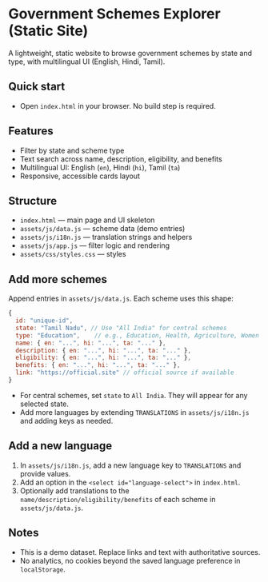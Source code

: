 # Government Schemes Explorer (Static Site)

A lightweight, static website to browse government schemes by state and type, with multilingual UI (English, Hindi, Tamil).

## Quick start

- Open `index.html` in your browser. No build step is required.

## Features

- Filter by state and scheme type
- Text search across name, description, eligibility, and benefits
- Multilingual UI: English (`en`), Hindi (`hi`), Tamil (`ta`)
- Responsive, accessible cards layout

## Structure

- `index.html` — main page and UI skeleton
- `assets/js/data.js` — scheme data (demo entries)
- `assets/js/i18n.js` — translation strings and helpers
- `assets/js/app.js` — filter logic and rendering
- `assets/css/styles.css` — styles

## Add more schemes

Append entries in `assets/js/data.js`. Each scheme uses this shape:

```js
{
  id: "unique-id",
  state: "Tamil Nadu", // Use "All India" for central schemes
  type: "Education",    // e.g., Education, Health, Agriculture, Women & Child, Senior Citizen, Employment
  name: { en: "...", hi: "...", ta: "..." },
  description: { en: "...", hi: "...", ta: "..." },
  eligibility: { en: "...", hi: "...", ta: "..." },
  benefits: { en: "...", hi: "...", ta: "..." },
  link: "https://official.site" // official source if available
}
```

- For central schemes, set `state` to `All India`. They will appear for any selected state.
- Add more languages by extending `TRANSLATIONS` in `assets/js/i18n.js` and adding keys as needed.

## Add a new language

1. In `assets/js/i18n.js`, add a new language key to `TRANSLATIONS` and provide values.
2. Add an option in the `<select id="language-select">` in `index.html`.
3. Optionally add translations to the `name/description/eligibility/benefits` of each scheme in `assets/js/data.js`.

## Notes

- This is a demo dataset. Replace links and text with authoritative sources.
- No analytics, no cookies beyond the saved language preference in `localStorage`.
